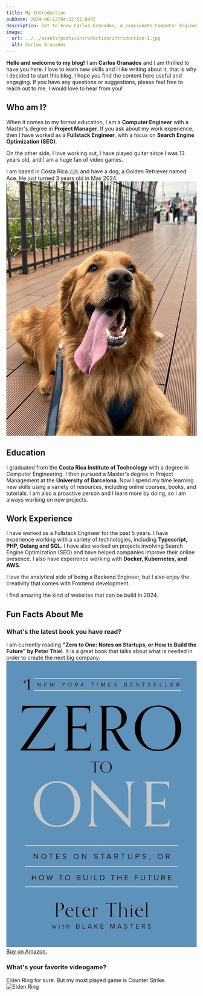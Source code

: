 ```yaml
---
title: My Introduction
pubDate: 2024-06-12T04:32:52.843Z
description: Get to know Carlos Granados, a passionate Computer Engineer and Project Manager from Costa Rica.
image:
  url: ../../assets/posts/introduction/introduction-1.jpg
  alt: Carlos Granados
---
```


**Hello and welcome to my blog!** I am **Carlos Granados** and I am thrilled to have you here. I love to learn new skills and I like writing about it, that is why I decided to start this blog. I hope you find the content here useful and engaging. If you have any questions or suggestions, please feel free to reach out to me. I would love to hear from you!

## Who am I?

When it comes to my formal education, I am a **Computer Engineer** with a Master's degree in **Project Manager**. If you ask about my work experience, then I have worked as a **Fullstack Engineer**, with a focus on **Search Engine Optimization (SEO)**.

On the other side, I love working out, I have played guitar since I was 13 years old, and I am a huge fan of video games.

I am based in Costa Rica 🇨🇷 and have a dog, a Golden Retriever named Ace. He just turned 3 years old in May 2024.
![Ace](../../assets/posts/introduction/introduction-ace.jpg)

## Education

I graduated from the **Costa Rica Institute of Technology** with a degree in Computer Engineering. I then pursued a Master's degree in Project Management at the **University of Barcelona**.
Now I spend my time learning new skills using a variety of resources, including online courses, books, and tutorials. I am also a proactive person and I learn more by doing, so I am always working on new projects.

## Work Experience

I have worked as a Fullstack Engineer for the past 5 years. I have experience working with a variety of technologies, including **Typescript, PHP, Golang and SQL**. I have also worked on projects involving Search Engine Optimization (SEO) and have helped companies improve their online presence. I also have experience working with **Docker, Kubernetes, and AWS**.

I love the analytical side of being a Backend Engineer, but I also enjoy the creativity that comes with Frontend development.

I find amazing the kind of websites that can be build in 2024.

## Fun Facts About Me

### What's the latest book you have read?

I am currently reading **"Zero to One: Notes on Startups, or How to Build the Future" by Peter Thiel**. It is a great book that talks about what is needed in order to create the next big company.
!["Zero to One" by Peter Thiel](../../assets/posts/introduction/zero-to-one.jpg)
[Buy on Amazon.](https://www.amazon.com/Zero-One-Notes-Startups-Future/dp/0804139296)

### What's your favorite videogame?

Elden Ring for sure. But my most played game is Counter Strike.
![Elden Ring](https://shared.akamai.steamstatic.com/store_item_assets/steam/apps/1245620/capsule_616x353.jpg?t=1717530666)
